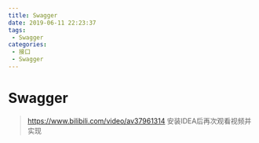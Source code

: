 ```yaml
---
title: Swagger
date: 2019-06-11 22:23:37
tags: 
 - Swagger
categories:
 - 接口
 - Swagger
---
```


# Swagger

> https://www.bilibili.com/video/av37961314
安装IDEA后再次观看视频并实现
